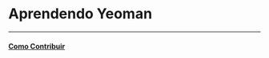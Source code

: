 # Aprendendo Yeoman

---

#### [Como Contribuir](https://github.com/cerebrobr/cerebro/blob/master/README.md#como-contribuir)
